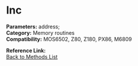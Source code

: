 # Inc

**Parameters:** address;  
**Category:** Memory routines  
**Compatibility:** MOS6502, Z80, Z180, PX86, M6809  

**Reference Link:**  
[Back to Methods List](../../SUMMARY.md)
